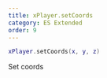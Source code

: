 ```yaml
---
title: xPlayer.setCoords
category: ES Extended
order: 9
---
```


```lua
xPlayer.setCoords(x, y, z)
```

Set coords
